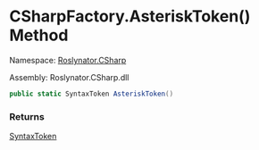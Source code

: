 # CSharpFactory\.AsteriskToken\(\) Method

Namespace: [Roslynator.CSharp](../../README.md)

Assembly: Roslynator\.CSharp\.dll

```csharp
public static SyntaxToken AsteriskToken()
```

### Returns

[SyntaxToken](https://docs.microsoft.com/en-us/dotnet/api/microsoft.codeanalysis.syntaxtoken)


